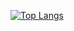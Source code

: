 [![Top Langs](https://github-readme-stats.vercel.app/api/top-langs/?username=Fiodos&layout=compact)](https://github.com/anuraghazra/github-readme-stats)
